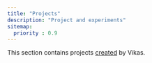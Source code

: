 ```yaml
---
title: "Projects"
description: "Project and experiments"
sitemap:
  priority : 0.9
---
```

<p>This section contains projects <a href="/projects/creations">created</a> by Vikas.</p>
